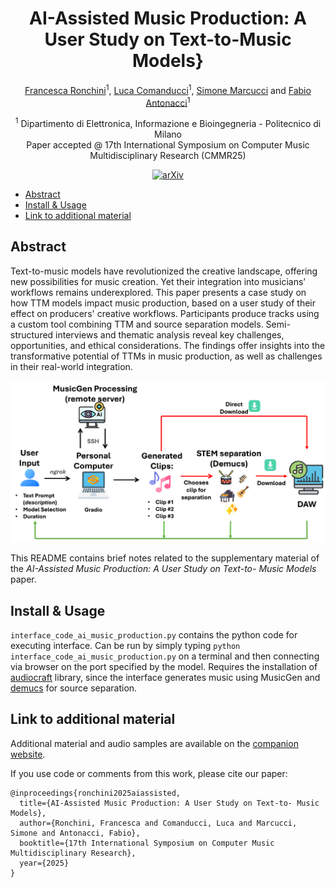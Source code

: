 <div align="center">

# AI-Assisted Music Production: A User Study on Text-to-Music Models}

<!-- <img width="700px" src="docs/new-generic-style-transfer-headline.svg"> -->
 
[Francesca Ronchini](https://www.linkedin.com/in/francesca-ronchini/)<sup>1</sup>, [Luca Comanducci](https://www.linkedin.com/in/lucacomanducci/)<sup>1</sup>, [Simone Marcucci]() and [Fabio Antonacci](https://www.deib.polimi.it/ita/personale/dettagli/573870)<sup>1</sup>

<sup>1</sup> Dipartimento di Elettronica, Informazione e Bioingegneria - Politecnico di Milano<br>
Paper accepted @ 17th International Symposium on
Computer Music Multidisciplinary Research (CMMR25)
    
[![arXiv](https://img.shields.io/badge/arXiv-2403.17864-b31b1b.svg)]()

</div>

- [Abstract](#abstract)
- [Install & Usage](#install--usage)
- [Link to additional material](#link-to-additional-material)

## Abstract
Text-to-music models have revolutionized the creative landscape, offering new possibilities for music creation. Yet their integration into musicians’ workflows remains underexplored. This paper presents a case study on how TTM models impact music production, based on a user study of their effect on producers' creative workflows. Participants produce tracks using a custom tool combining TTM and source separation models. Semi-structured interviews and thematic analysis reveal key challenges, opportunities, and ethical considerations. The findings offer insights into the transformative potential of TTMs in music production, as well as challenges in their real-world integration.

![Prova](docs/images/exp_workflow_bigger.png)

This README contains brief notes related to the supplementary material of the _AI-Assisted Music Production: A User Study on Text-to- Music Models_ paper. 

## Install & Usage
`interface_code_ai_music_production.py` contains the python code for executing interface.
Can be run by simply typing `python interface_code_ai_music_production.py` on a terminal and then connecting via browser on the port specified by the model.
Requires the installation of [audiocraft](https://github.com/facebookresearch/audiocraft) library, since the interface generates music using MusicGen and [demucs](https://github.com/facebookresearch/demucs) for source separation.


## Link to additional material

Additional material and audio samples are available on the [companion website](https://lucacoma.github.io/AiMusicProductionUserStudy/). 


If you use code or comments from this work, please cite our paper:
```
@inproceedings{ronchini2025aiassisted,
  title={AI-Assisted Music Production: A User Study on Text-to- Music Models},
  author={Ronchini, Francesca and Comanducci, Luca and Marcucci, Simone and Antonacci, Fabio},
  booktitle={17th International Symposium on Computer Music Multidisciplinary Research},
  year={2025}
}
```

